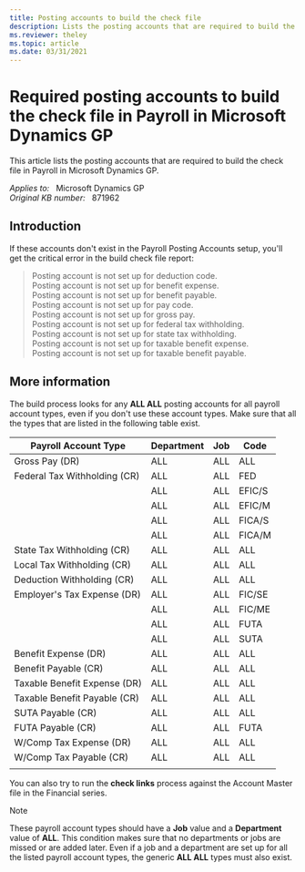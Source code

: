 ```yaml
---
title: Posting accounts to build the check file
description: Lists the posting accounts that are required to build the check file in Payroll in Microsoft Dynamics GP.
ms.reviewer: theley
ms.topic: article
ms.date: 03/31/2021
---
```

# Required posting accounts to build the check file in Payroll in Microsoft Dynamics GP

This article lists the posting accounts that are required to build the check file in Payroll in Microsoft Dynamics GP.

_Applies to:_ &nbsp; Microsoft Dynamics GP  
_Original KB number:_ &nbsp; 871962

## Introduction

If these accounts don't exist in the Payroll Posting Accounts setup, you'll get the critical error in the build check file report:

> Posting account is not set up for deduction code.  
Posting account is not set up for benefit expense.  
Posting account is not set up for benefit payable.  
Posting account is not set up for pay code.  
Posting account is not set up for gross pay.  
Posting account is not set up for federal tax withholding.  
Posting account is not set up for state tax withholding.  
Posting account is not set up for taxable benefit expense.  
Posting account is not set up for taxable benefit payable.

## More information

The build process looks for any **ALL ALL** posting accounts for all payroll account types, even if you don't use these account types. Make sure that all the types that are listed in the following table exist.

|Payroll Account Type|Department|Job|Code|
|---|---|---|---|
|Gross Pay (DR)|ALL|ALL|ALL|
|Federal Tax Withholding (CR)|ALL|ALL|FED|
||ALL|ALL|EFIC/S|
||ALL|ALL|EFIC/M|
||ALL|ALL|FICA/S|
||ALL|ALL|FICA/M|
|State Tax Withholding (CR)|ALL|ALL|ALL|
|Local Tax Withholding (CR)|ALL|ALL|ALL|
|Deduction Withholding (CR)|ALL|ALL|ALL|
|Employer's Tax Expense (DR)|ALL|ALL|FIC/SE|
||ALL|ALL|FIC/ME|
||ALL|ALL|FUTA|
||ALL|ALL|SUTA|
|Benefit Expense (DR)|ALL|ALL|ALL|
|Benefit Payable (CR)|ALL|ALL|ALL|
|Taxable Benefit Expense (DR)|ALL|ALL|ALL|
|Taxable Benefit Payable (CR)|ALL|ALL|ALL|
|SUTA Payable (CR)|ALL|ALL|ALL|
|FUTA Payable (CR)|ALL|ALL|FUTA|
|W/Comp Tax Expense (DR)|ALL|ALL|ALL|
|W/Comp Tax Payable (CR)|ALL|ALL|ALL|
|||||

You can also try to run the **check links** process against the Account Master file in the Financial series.

> [!NOTE]
> These payroll account types should have a **Job** value and a **Department** value of **ALL**. This condition makes sure that no departments or jobs are missed or are added later. Even if a job and a department are set up for all the listed payroll account types, the generic **ALL ALL** types must also exist.
